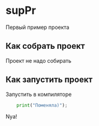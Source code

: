 # supPr
Первый пример проекта

## Как собрать проект
Проект не надо собирать

## Как запустить проект
Запустить в компиляторе
```python
    print("Поменяла)");
```

Nya! 
